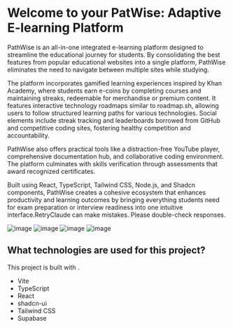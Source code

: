 # Welcome to your PatWise: Adaptive E-learning Platform

PathWise is an all-in-one integrated e-learning platform designed to streamline the educational journey for students. By consolidating the best features from popular educational websites into a single platform, PathWise eliminates the need to navigate between multiple sites while studying.

The platform incorporates gamified learning experiences inspired by Khan Academy, where students earn e-coins by completing courses and maintaining streaks, redeemable for merchandise or premium content. It features interactive technology roadmaps similar to roadmap.sh, allowing users to follow structured learning paths for various technologies. Social elements include streak tracking and leaderboards borrowed from GitHub and competitive coding sites, fostering healthy competition and accountability.

PathWise also offers practical tools like a distraction-free YouTube player, comprehensive documentation hub, and collaborative coding environment. The platform culminates with skills verification through assessments that award recognized certificates.

Built using React, TypeScript, Tailwind CSS, Node.js, and Shadcn components, PathWise creates a cohesive ecosystem that enhances productivity and learning outcomes by bringing everything students need for exam preparation or interview readiness into one intuitive interface.RetryClaude can make mistakes. Please double-check responses.

![image](https://github.com/user-attachments/assets/61c879c7-4d9b-4f2e-9793-1c11fac18aef)
![image](https://github.com/user-attachments/assets/6f67c2c0-d455-4a1a-b126-87bdb59be78c)
![image](https://github.com/user-attachments/assets/15610380-9a38-46ac-b0b7-ea635d36b8b3)
![image](https://github.com/user-attachments/assets/31a781e6-a0c4-46e2-9f50-7896bf309676)






## What technologies are used for this project?

This project is built with .

- Vite
- TypeScript
- React
- shadcn-ui
- Tailwind CSS
- Supabase
